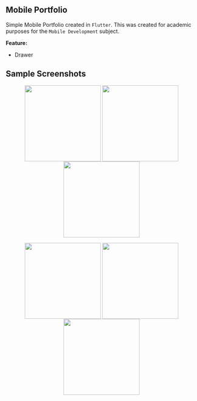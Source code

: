 ##  Mobile Portfolio

Simple Mobile Portfolio created in ```Flutter```. This was created for academic purposes for the ```Mobile Development``` subject.

**Feature:**
* Drawer

## Sample Screenshots
<p align ="center">
  <img align="center" src="https://user-images.githubusercontent.com/109678010/219879195-e5929550-98fe-47fd-aa1c-760dea62ab85.png" width="200">
  <img align="center" src="https://user-images.githubusercontent.com/109678010/219879199-052d953b-b8c0-4424-b5ba-25b2403b654a.png" width="200">
  <img align="center" src="https://user-images.githubusercontent.com/109678010/219879202-a9376001-946b-486e-a744-6dfff91fbab9.png" width="200">
</p>

<p align ="center">
  <img align="center" src="https://user-images.githubusercontent.com/109678010/219879204-6c40e0b6-19fa-4863-9ade-01964c2c661d.png" width="200">
  <img align="center" src="https://user-images.githubusercontent.com/109678010/219879205-51bd5f9d-9ab9-4c1c-b948-657fd4fdd50b.png" width="200">
  <img align="center" src="https://user-images.githubusercontent.com/109678010/219879207-2ef76b31-7c94-4fba-95d1-bd87fd03e61b.png" width="200">
</p>

